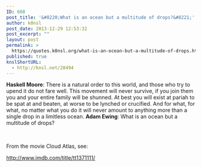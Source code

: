 ```yaml
---
ID: 608
post_title: '&#8220;What is an ocean but a multitude of drops?&#8221;'
author: k0nsl
post_date: 2013-12-29 12:53:32
post_excerpt: ""
layout: post
permalink: >
  https://quotes.k0nsl.org/what-is-an-ocean-but-a-multitude-of-drops.html
published: true
knslShortURL:
  - http://knsl.net/28494
---
```

<b>Haskell Moore</b>: There is a natural order to this world, and those who try to upend it do not fare well. This movement will never survive, if you join them you and your entire family will be shunned. At best you will exist at pariah to be spat at and beaten, at worse to be lynched or crucified. And for what, for what, no matter what you do it will never amount to anything more than a single drop in a limitless ocean.
<b>Adam Ewing</b>: What is an ocean but a multitude of drops?

&nbsp;

From the movie Cloud Atlas, see:

<a href="http://www.imdb.com/title/tt1371111/">http://www.imdb.com/title/tt1371111/</a>